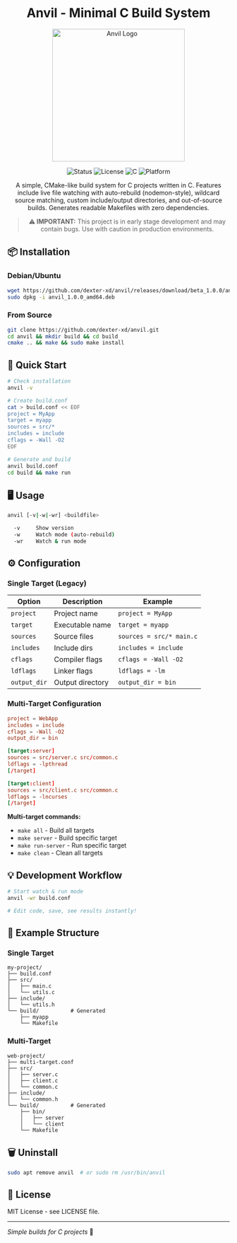 <div align="center">

# Anvil - Minimal C Build System

<img src="https://res.cloudinary.com/sohambasak/image/upload/v1760796510/ugn1c4ief9wq1dkh4bm4.png" alt="Anvil Logo" width="300"/>

![Status](https://img.shields.io/badge/Status-Beta-orange)
![License](https://img.shields.io/badge/License-MIT-blue)
![C](https://img.shields.io/badge/C-99-blue)
![Platform](https://img.shields.io/badge/Platform-Linux-green)

A simple, CMake-like build system for C projects written in C. Features include live file watching with auto-rebuild (nodemon-style), wildcard source matching, custom include/output directories, and out-of-source builds. Generates readable Makefiles with zero dependencies.

> **⚠️ IMPORTANT:** This project is in early stage development and may contain bugs. Use with caution in production environments.

</div>

## 📦 Installation

### Debian/Ubuntu
```bash
wget https://github.com/dexter-xd/anvil/releases/download/beta_1.0.0/anvil_1.0.0_amd64.deb
sudo dpkg -i anvil_1.0.0_amd64.deb
```

### From Source
```bash
git clone https://github.com/dexter-xd/anvil.git
cd anvil && mkdir build && cd build
cmake .. && make && sudo make install
```

## 🚀 Quick Start

```bash
# Check installation
anvil -v

# Create build.conf
cat > build.conf << EOF
project = MyApp
target = myapp
sources = src/*
includes = include
cflags = -Wall -O2
EOF

# Generate and build
anvil build.conf
cd build && make run
```

## 🖥️ Usage

```bash
anvil [-v|-w|-wr] <buildfile>

  -v     Show version
  -w     Watch mode (auto-rebuild)
  -wr    Watch & run mode
```

## ⚙️ Configuration

### Single Target (Legacy)
| Option | Description | Example |
|--------|-------------|---------|
| `project` | Project name | `project = MyApp` |
| `target` | Executable name | `target = myapp` |
| `sources` | Source files | `sources = src/* main.c` |
| `includes` | Include dirs | `includes = include` |
| `cflags` | Compiler flags | `cflags = -Wall -O2` |
| `ldflags` | Linker flags | `ldflags = -lm` |
| `output_dir` | Output directory | `output_dir = bin` |

### Multi-Target Configuration
```conf
project = WebApp
includes = include
cflags = -Wall -O2
output_dir = bin

[target:server]
sources = src/server.c src/common.c
ldflags = -lpthread
[/target]

[target:client]
sources = src/client.c src/common.c
ldflags = -lncurses
[/target]
```

**Multi-target commands:**
- `make all` - Build all targets
- `make server` - Build specific target
- `make run-server` - Run specific target
- `make clean` - Clean all targets

## 💡 Development Workflow

```bash
# Start watch & run mode
anvil -wr build.conf

# Edit code, save, see results instantly!
```

## 📁 Example Structure

### Single Target
```
my-project/
├── build.conf
├── src/
│   ├── main.c
│   └── utils.c
├── include/
│   └── utils.h
└── build/          # Generated
    ├── myapp
    └── Makefile
```

### Multi-Target
```
web-project/
├── multi-target.conf
├── src/
│   ├── server.c
│   ├── client.c
│   └── common.c
├── include/
│   └── common.h
└── build/          # Generated
    ├── bin/
    │   ├── server
    │   └── client
    └── Makefile
```

## 🗑️ Uninstall

```bash
sudo apt remove anvil  # or sudo rm /usr/bin/anvil
```

## 📄 License

MIT License - see LICENSE file.

---

*Simple builds for C projects* 🔨